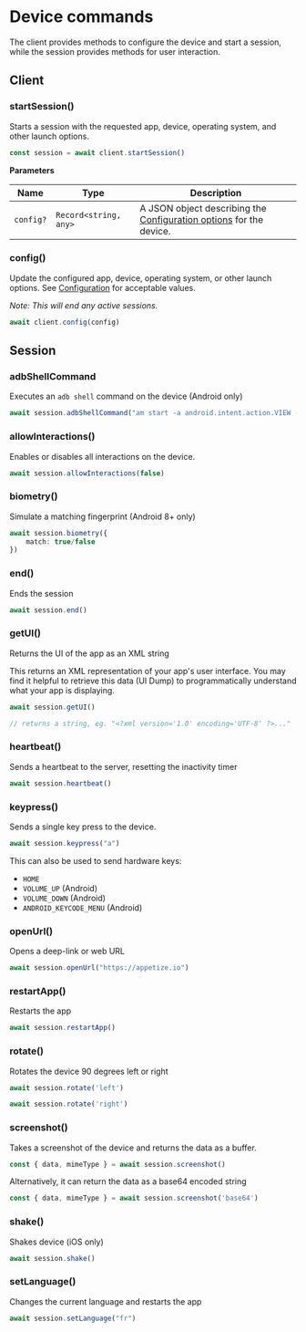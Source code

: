 # Device commands

The client provides methods to configure the device and start a session, while the session provides methods for user interaction.

## Client

### startSession()

Starts a session with the requested app, device, operating system, and other launch options.

```typescript
const session = await client.startSession()
```

**Parameters**

| Name      | Type                  | Description                                                                                                     |
| --------- | --------------------- | --------------------------------------------------------------------------------------------------------------- |
| `config?` | `Record<string, any>` | A JSON object describing the [Configuration options](../configuration.md#configuration-options) for the device. |

### config()

Update the configured app, device, operating system, or other launch options. See [Configuration](../configuration.md#configuration-options) for acceptable values.

_Note: This will end any active sessions._

```typescript
await client.config(config)
```

## **Session**

### adbShellCommand

Executes an `adb shell` command on the device (Android only)

```typescript
await session.adbShellCommand("am start -a android.intent.action.VIEW -d https://appetize.io/")
```

### allowInteractions()

Enables or disables all interactions on the device.

```typescript
await session.allowInteractions(false)
```

### biometry()

Simulate a matching fingerprint (Android 8+ only)

```typescript
await session.biometry({
    match: true/false
})
```

### end()

Ends the session

```typescript
await session.end()
```

### getUI()

Returns the UI of the app as an XML string

This returns an XML representation of your app's user interface. You may find it helpful to retrieve this data (UI Dump) to programmatically understand what your app is displaying.

```typescript
await session.getUI()

// returns a string, eg. "<?xml version='1.0' encoding='UTF-8' ?>..."
```

### heartbeat()

Sends a heartbeat to the server, resetting the inactivity timer

```typescript
await session.heartbeat()
```

### keypress()

Sends a single key press to the device.

```javascript
await session.keypress("a")
```

This can also be used to send hardware keys:

* `HOME`
* `VOLUME_UP` (Android)
* `VOLUME_DOWN` (Android)
* `ANDROID_KEYCODE_MENU` (Android)

### openUrl()

Opens a deep-link or web URL

```typescript
await session.openUrl("https://appetize.io")
```

### restartApp()

Restarts the app

```typescript
await session.restartApp()
```

### rotate()

Rotates the device 90 degrees left or right

```typescript
await session.rotate('left')

await session.rotate('right')
```

### screenshot()

Takes a screenshot of the device and returns the data as a buffer.

```typescript
const { data, mimeType } = await session.screenshot()
```

Alternatively, it can return the data as a base64 encoded string

```javascript
const { data, mimeType } = await session.screenshot('base64')
```

### shake()

Shakes device (iOS only)

```typescript
await session.shake()
```

### setLanguage()

Changes the current language and restarts the app

```typescript
await session.setLanguage("fr")
```

###
